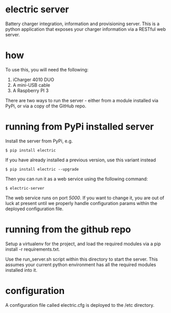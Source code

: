 # electric server
Battery charger integration, information and provisioning server.  This is a python application
that exposes your charger information via a RESTful web server.

# how
To use this, you will need the following:
1. iCharger 4010 DUO
1. A mini-USB cable 
1. A Raspberry PI 3 

There are two ways to run the server - either from a module installed via PyPi, or via a
copy of the GitHub repo.

# running from PyPi installed server
Install the server from PyPi, e.g.

    $ pip install electric

If you have already installed a previous version, use this variant instead

    $ pip install electric --upgrade

Then you can run it as a web service using the following command:

    $ electric-server

The web service runs on port *5000*.  If you want to change it, you are out of luck
at present until we properly handle configuration params within the deployed configuration file.

# running from the github repo
Setup a virtualenv for the project, and load the required modules via a pip install -r requirements.txt.

Use the run_server.sh script within this directory to start the server.  This assumes your current python
environment has all the required modules installed into it.

# configuration
A configuration file called electric.cfg is deployed to the /etc directory.
